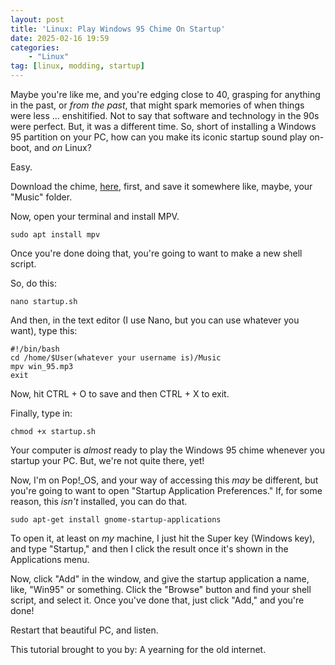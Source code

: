 ```yaml
---
layout: post
title: 'Linux: Play Windows 95 Chime On Startup'
date: 2025-02-16 19:59
categories:
    - "Linux"
tag: [linux, modding, startup]
---
```

Maybe you're like me, and you're edging close to 40, grasping for anything in the past, or *from the past*, that might spark memories of when things were less ... enshitified. Not to say that software and technology in the 90s were perfect. But, it was a different time. So, short of installing a Windows 95 partition on your PC, how can you make its iconic startup sound play on-boot, and *on* Linux?

Easy.

Download the chime, <a href="/files/win_95.mp3" target="_blank">here</a>, first, and save it somewhere like, maybe, your "Music" folder.

Now, open your terminal and install MPV.

```
sudo apt install mpv
```

Once you're done doing that, you're going to want to make a new shell script.

So, do this:

```
nano startup.sh
```

And then, in the text editor (I use Nano, but you can use whatever you want), type this:

```
#!/bin/bash
cd /home/$User(whatever your username is)/Music
mpv win_95.mp3
exit
```

Now, hit CTRL + O to save and then CTRL + X to exit.

Finally, type in:

```
chmod +x startup.sh
```

Your computer is *almost* ready to play the Windows 95 chime whenever you startup your PC. But, we're not quite there, yet!

Now, I'm on Pop!_OS, and your way of accessing this *may* be different, but you're going to want to open "Startup Application Preferences." If, for some reason, this *isn't* installed, you can do that.

```
sudo apt-get install gnome-startup-applications
```

To open it, at least on *my* machine, I just hit the Super key (Windows key), and type "Startup," and then I click the result once it's shown in the Applications menu.

Now, click "Add" in the window, and give the startup application a name, like, "Win95" or something. Click the "Browse" button and find your shell script, and select it. Once you've done that, just click "Add," and you're done!

Restart that beautiful PC, and listen.

This tutorial brought to you by: A yearning for the old internet.